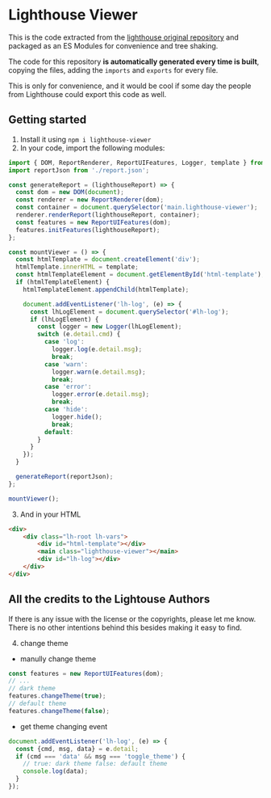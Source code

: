 # Lighthouse Viewer
This is the code extracted from the [lighthouse original repository](https://github.com/GoogleChrome/lighthouse/tree/master/lighthouse-core/report/html)
and packaged as an ES Modules for convenience and tree shaking.
 
The code for this repository **is automatically generated every time is built**, copying the files, adding the `imports` 
and `exports` for every file.

This is only for convenience, and it would be cool if some day the people from Lighthouse could export this code as well.

## Getting started

1. Install it using `npm i lighthouse-viewer`
2. In your code, import the following modules:
```js
import { DOM, ReportRenderer, ReportUIFeatures, Logger, template } from 'lighthouse-viewer';
import reportJson from './report.json';

const generateReport = (lighthouseReport) => {
  const dom = new DOM(document);
  const renderer = new ReportRenderer(dom);
  const container = document.querySelector('main.lighthouse-viewer');
  renderer.renderReport(lighthouseReport, container);
  const features = new ReportUIFeatures(dom);
  features.initFeatures(lighthouseReport);
};

const mountViewer = () => {
  const htmlTemplate = document.createElement('div');
  htmlTemplate.innerHTML = template;
  const htmlTemplateElement = document.getElementById('html-template');
  if (htmlTemplateElement) {
    htmlTemplateElement.appendChild(htmlTemplate);

    document.addEventListener('lh-log', (e) => {
      const lhLogElement = document.querySelector('#lh-log');
      if (lhLogElement) {
        const logger = new Logger(lhLogElement);
        switch (e.detail.cmd) {
          case 'log':
            logger.log(e.detail.msg);
            break;
          case 'warn':
            logger.warn(e.detail.msg);
            break;
          case 'error':
            logger.error(e.detail.msg);
            break;
          case 'hide':
            logger.hide();
            break;
          default:
        }
      }
    });
  }

  generateReport(reportJson);
};

mountViewer();
```
3. And in your HTML
```html
<div>
    <div class="lh-root lh-vars">
        <div id="html-template"></div>
        <main class="lighthouse-viewer"></main>
        <div id="lh-log"></div>
    </div>
</div>
```
## All the credits to the Lightouse Authors
If there is any issue with the license or the copyrights, please let me know. There is no other intentions behind this 
besides making it easy to find.


4. change theme

- manully change theme

```js
const features = new ReportUIFeatures(dom);
// ...
// dark theme
features.changeTheme(true);
// default theme
features.changeTheme(false);

```

- get theme changing event


```js
document.addEventListener('lh-log', (e) => {
  const {cmd, msg, data} = e.detail;
  if (cmd === 'data' && msg === 'toggle_theme') {
    // true: dark theme false: default theme
    console.log(data);
  }
});

```